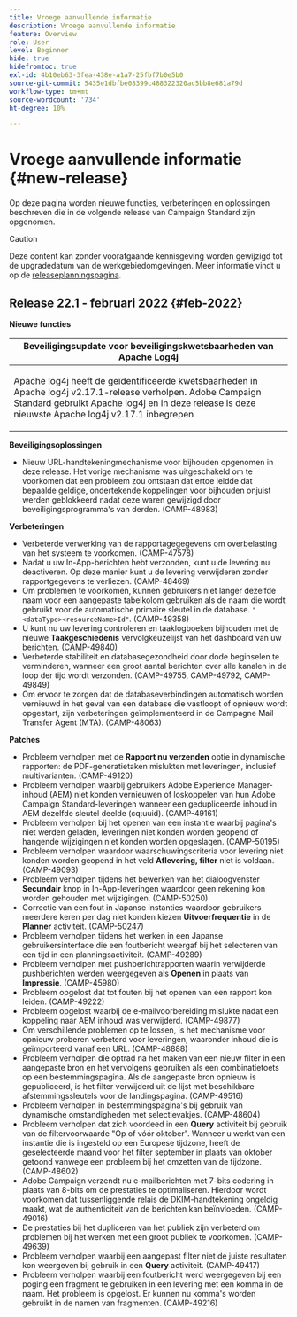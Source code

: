 ```yaml
---
title: Vroege aanvullende informatie
description: Vroege aanvullende informatie
feature: Overview
role: User
level: Beginner
hide: true
hidefromtoc: true
exl-id: 4b10eb63-3fea-438e-a1a7-25fbf7b0e5b0
source-git-commit: 5435e1dbfbe08399c488322320ac5bb8e681a79d
workflow-type: tm+mt
source-wordcount: '734'
ht-degree: 10%

---
```


# Vroege aanvullende informatie {#new-release}

Op deze pagina worden nieuwe functies, verbeteringen en oplossingen beschreven die in de volgende release van Campaign Standard zijn opgenomen.

>[!CAUTION]
>
> Deze content kan zonder voorafgaande kennisgeving worden gewijzigd tot de upgradedatum van de werkgebiedomgevingen. Meer informatie vindt u op de [releaseplanningspagina](../../rn/using/release-planning.md).

## Release 22.1 - februari 2022 {#feb-2022}


**Nieuwe functies**


<table> 
<thead> 
<tr> 
<th> <strong>Beveiligingsupdate voor beveiligingskwetsbaarheden van Apache Log4j</strong><br /> </th> 
</tr> 
</thead> 
<tbody> 
<tr> 
<td>
<p>Apache log4j heeft de geïdentificeerde kwetsbaarheden in Apache log4j v2.17.1-release verholpen. Adobe Campaign Standard gebruikt Apache log4j en in deze release is deze nieuwste Apache log4j v2.17.1 inbegrepen </p>
</td> 
</tr> 
</tbody> 
</table>

**Beveiligingsoplossingen**

* Nieuw URL-handtekeningmechanisme voor bijhouden opgenomen in deze release. Het vorige mechanisme was uitgeschakeld om te voorkomen dat een probleem zou ontstaan dat ertoe leidde dat bepaalde geldige, ondertekende koppelingen voor bijhouden onjuist werden geblokkeerd nadat deze waren gewijzigd door beveiligingsprogramma&#39;s van derden. (CAMP-48983)

**Verbeteringen**

* Verbeterde verwerking van de rapportagegegevens om overbelasting van het systeem te voorkomen. (CAMP-47578)
* Nadat u uw In-App-berichten hebt verzonden, kunt u de levering nu deactiveren. Op deze manier kunt u de levering verwijderen zonder rapportgegevens te verliezen. (CAMP-48469)
* Om problemen te voorkomen, kunnen gebruikers niet langer dezelfde naam voor een aangepaste tabelkolom gebruiken als de naam die wordt gebruikt voor de automatische primaire sleutel in de database. `"<dataType><resourceName>Id"`. (CAMP-49358)
* U kunt nu uw levering controleren en taaklogboeken bijhouden met de nieuwe **Taakgeschiedenis** vervolgkeuzelijst van het dashboard van uw berichten. (CAMP-49840)
* Verbeterde stabiliteit en databasegezondheid door dode beginselen te verminderen, wanneer een groot aantal berichten over alle kanalen in de loop der tijd wordt verzonden. (CAMP-49755, CAMP-49792, CAMP-49849)
* Om ervoor te zorgen dat de databaseverbindingen automatisch worden vernieuwd in het geval van een database die vastloopt of opnieuw wordt opgestart, zijn verbeteringen geïmplementeerd in de Campagne Mail Transfer Agent (MTA). (CAMP-48063)


**Patches**

* Probleem verholpen met de **Rapport nu verzenden** optie in dynamische rapporten: de PDF-generatietaken mislukten met leveringen, inclusief multivarianten. (CAMP-49120)
* Probleem verholpen waarbij gebruikers Adobe Experience Manager-inhoud (AEM) niet konden vernieuwen of loskoppelen van hun Adobe Campaign Standard-leveringen wanneer een gedupliceerde inhoud in AEM dezelfde sleutel deelde (cq:uuid). (CAMP-49161)
* Probleem verholpen bij het openen van een instantie waarbij pagina&#39;s niet werden geladen, leveringen niet konden worden geopend of hangende wijzigingen niet konden worden opgeslagen. (CAMP-50195)
* Probleem verholpen waardoor waarschuwingscriteria voor levering niet konden worden geopend in het veld **Aflevering, filter** niet is voldaan. (CAMP-49093)
* Probleem verholpen tijdens het bewerken van het dialoogvenster **Secundair** knop in In-App-leveringen waardoor geen rekening kon worden gehouden met wijzigingen. (CAMP-50250)
* Correctie van een fout in Japanse instanties waardoor gebruikers meerdere keren per dag niet konden kiezen **Uitvoerfrequentie** in de **Planner** activiteit. (CAMP-50247)
* Probleem verholpen tijdens het werken in een Japanse gebruikersinterface die een foutbericht weergaf bij het selecteren van een tijd in een planningsactiviteit. (CAMP-49289)
* Probleem verholpen met pushberichtrapporten waarin verwijderde pushberichten werden weergegeven als **Openen** in plaats van **Impressie**. (CAMP-45980)
* Probleem opgelost dat tot fouten bij het openen van een rapport kon leiden. (CAMP-49222)
* Probleem opgelost waarbij de e-mailvoorbereiding mislukte nadat een koppeling naar AEM inhoud was verwijderd. (CAMP-49877)
* Om verschillende problemen op te lossen, is het mechanisme voor opnieuw proberen verbeterd voor leveringen, waaronder inhoud die is geïmporteerd vanaf een URL. (CAMP-48888)
* Probleem verholpen die optrad na het maken van een nieuw filter in een aangepaste bron en het vervolgens gebruiken als een combinatietoets op een bestemmingspagina. Als de aangepaste bron opnieuw is gepubliceerd, is het filter verwijderd uit de lijst met beschikbare afstemmingssleutels voor de landingspagina. (CAMP-49516)
* Probleem verholpen in bestemmingspagina&#39;s bij gebruik van dynamische omstandigheden met selectievakjes. (CAMP-48604)
* Probleem verholpen dat zich voordeed in een **Query** activiteit bij gebruik van de filtervoorwaarde &quot;Op of vóór oktober&quot;. Wanneer u werkt van een instantie die is ingesteld op een Europese tijdzone, heeft de geselecteerde maand voor het filter september in plaats van oktober getoond vanwege een probleem bij het omzetten van de tijdzone. (CAMP-48602)
* Adobe Campaign verzendt nu e-mailberichten met 7-bits codering in plaats van 8-bits om de prestaties te optimaliseren. Hierdoor wordt voorkomen dat tussenliggende relais de DKIM-handtekening ongeldig maakt, wat de authenticiteit van de berichten kan beïnvloeden. (CAMP-49016)
* De prestaties bij het dupliceren van het publiek zijn verbeterd om problemen bij het werken met een groot publiek te voorkomen. (CAMP-49639)
* Probleem verholpen waarbij een aangepast filter niet de juiste resultaten kon weergeven bij gebruik in een **Query** activiteit. (CAMP-49417)
* Probleem verholpen waarbij een foutbericht werd weergegeven bij een poging een fragment te gebruiken in een levering met een komma in de naam. Het probleem is opgelost. Er kunnen nu komma&#39;s worden gebruikt in de namen van fragmenten. (CAMP-49216)